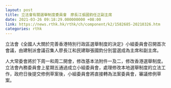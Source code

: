 ```yaml
---
layout: post
title: 立法會有關選舉制度委員會　廖長江張國鈞任正副主席
date: 2021-03-26 09:18:29.000000000 +08:00
link: https://news.rthk.hk/rthk/ch/component/k2/1582685-20210326.htm
categories: rthk
---
```


立法會《全國人大關於完善香港特別行政區選舉制度的決定》小組委員會召開首次會議，由建制派會議召集人廖長江和民建聯張國鈞分別當選成為主席和副主席。

人大常委會將於下周一和周二開會，修改基本法附件一及二，修改香港選舉制度。立法會內務委員會上星期五通過成立小組委員會，處理修改本地選舉制度的立法工作，政府日後提交修例草案後，小組委員會將直接轉為法案委員會，審議修例草案。

